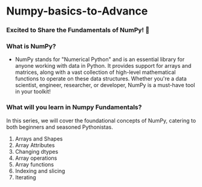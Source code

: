 # Numpy-basics-to-Advance

### Excited to Share the Fundamentals of NumPy! 🚀

### What is NumPy?
- NumPy stands for "Numerical Python" and is an essential library for anyone working with data in Python. It provides support for arrays and matrices, along with a vast collection of high-level mathematical functions to operate on these data structures. Whether you're a data scientist, engineer, researcher, or developer, NumPy is a must-have tool in your toolkit!

### What will you learn in Numpy Fundamentals? 
In this series, we will cover the foundational concepts of NumPy, catering to both beginners and seasoned Pythonistas.

1. Arrays and Shapes
2. Array Attributes
3. Changing dtypes
4. Array operations 
5. Array functions
6. Indexing and slicing
7. Iterating
